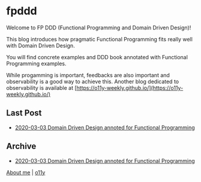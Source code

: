 # fpddd

Welcome to FP DDD (Functional Programming and Domain Driven Design)!

This blog introduces how pragmatic Functional Programming fits really well with Domain Driven Design.

You will find concrete examples and DDD book annotated with Functional Programming examples.

While progamming is important, feedbacks are also important and observability is a good way to achieve this. Another blog dedicated to observability is available at [https://o11y-weekly.github.io/](https://o11y-weekly.github.io/)

## Last Post
- [2020-03-03 Domain Driven Design annoted for Functional Programming](./2020-03-03_DDD_annotated_for_FP/README.md)

## Archive
- [2020-03-03 Domain Driven Design annoted for Functional Programming](./2020-03-03_DDD_annotated_for_FP/README.md)


[About me](./about-me.md) | [o11y](https://o11y-weekly.github.io/)